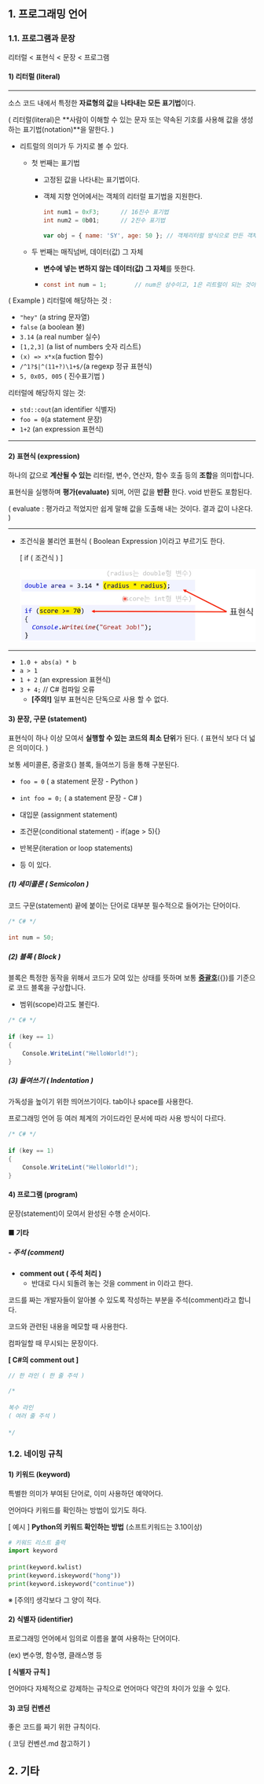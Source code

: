 ## **1. 프로그래밍 언어**

### **1.1. 프로그램과 문장**

리터럴 < 표현식 < 문장 < 프로그램





#### **1) 리터럴 (literal)**

---

소스 코드 내에서 특정한 **자료형의 값**을 **나타내는 모든 표기법**이다.

( 리터럴(literal)은 **사람이 이해할 수 있는 문자 또는 약속된 기호를 사용해 값을 생성하는 표기법(notation)**을 말한다. )

* 리트럴의 의미가 두 가지로 볼 수 있다.
  
  * 첫 번째는 표기법
  
    * 고정된 값을 나타내는 표기법이다. 
  
    * 객체 지향 언어에서는 객체의 리터럴 표기법을 지원한다.
  
      ```c#
      int num1 = 0xF3;		// 16진수 표기법
      int num2 = 0b01;		// 2진수 표기법
      ```
  
      ```javascript
      var obj = { name: 'SY', age: 50 }; // 객체리터럴 방식으로 만든 객체
      ```
  
  * 두 번째는 매직넘버, 데이터(값) 그 자체
  
    * **변수에 넣는 변하지 않는 데이터(값) 그 자체**를 뜻한다.
  
    * ```c#
      const int num = 1; 		// num은 상수이고, 1은 리트럴이 되는 것이다.
      ```
  

( Example )
리터럴에 해당하는 것 :

- `"hey"` (a string 문자열)
- `false` (a boolean 불)
- `3.14` (a real number 실수)
- `[1,2,3]` (a list of numbers 숫자 리스트)
- `(x) => x*x`(a fuction 함수)
- `/^1?$|^(11+?)\1+$/`(a regexp 정규 표현식)
- `5, 0x05, 005` ( 진수표기법 )

리터럴에 해당하지 않는 것:

- `std::cout`(an identifier 식별자)
- `foo = 0`(a statement 문장)
- `1+2` (an expression 표현식)

---











#### **2) 표현식 (expression)**

하나의 값으로 **계산될 수 있는** 리터럴, 변수, 연산자, 함수 호출 등의 **조합**을 의미합니다.  

표현식을 실행하며 **평가(evaluate)** 되며, 어떤 값을 **반환** 한다. void 반환도 포함된다.

( evaluate : 평가라고 적었지만 쉽게 말해 값을 도출해 내는 것이다. 결과 값이 나온다. )

---

* 조건식을 불리언 표현식 ( Boolean Expression )이라고 부르기도 한다.
  
  [   if  ( 조건식 )   ]
  
  ![image-20230622230710632](./assets/image-20230622230710632.png)

---

* `1.0 + abs(a) * b`  
* `a > 1`
* `1 + 2` (an expression 표현식)
* `3 + 4;`		// C# 컴파일 오류
  * **[주의!]** 일부 표현식은 단독으로 사용 할 수 없다. 










#### **3) 문장, 구문 (statement)**

표현식이 하나 이상 모여서 **실행할 수 있는 코드의 최소 단위**가 된다. ( 표현식 보다 더 넓은 의미이다. )

보통 세미콜론, 중괄호{} 블록, 들여쓰기 등을 통해 구분된다.

* `foo = 0` ( a statement 문장 - Python ) 
* `int foo = 0;` ( a statement 문장 - C# ) 

* 대입문 (assignment statement)
* 조건문(conditional statement) - if(age > 5){}
* 반복문(iteration or loop statements) 
* 등 이 있다.





##### (1) 세미콜론 ( Semicolon )

코드 구문(statement) 끝에 붙이는 단어로 대부분 필수적으로 들어가는 단어이다.

```c#
/* C# */

int num = 50;
```





##### (2) 블록 ( Block )

블록은 특정한 동작을 위해서 코드가 모여 있는 상태를 뜻하며 보통 **<u>중괄호</u>**({})를 기준으로 코드 블록을 구상합니다.

* 범위(scope)라고도 불린다.

```c#
/* C# */

if (key == 1)
{
	Console.WriteLint("HelloWorld!");
}
```





##### (3) 들여쓰기 ( Indentation )

가독성을 높이기 위한 띄어쓰기이다. tab이나 space를 사용한다.

프로그래밍 언어 등 여러 체계의 가이드라인 문서에 따라 사용 방식이 다르다.

```C#
/* C# */

if (key == 1)
{
	Console.WriteLint("HelloWorld!");
}
```







#### 4) **프로그램 (program)**

문장(statement)이 모여서 완성된 수행 순서이다.





#### ■ 기타

##### **- 주석 (comment)**

* **comment out ( 주석 처리 )** 
  * 반대로 다시 되돌려 놓는 것을 comment in 이라고 한다.


코드를 짜는 개발자들이 알아볼 수 있도록 작성하는 부분을 주석(comment)라고 합니다. 

코드와 관련된 내용을 메모할 때 사용한다.

컴파일할 때 무시되는 문장이다.



**[ C#의 comment out ]**

```c#
// 한 라인 ( 한 줄 주석 )
```

```C#
/*

복수 라인 
( 여러 줄 주석 )

*/
```









### 1.2.  네이밍 규칙

#### **1) 키워드 (keyword)**

특별한 의미가 부여된 단어로, 이미 사용하던 예약어다.

언어마다 키워드를 확인하는 방법이 있기도 하다.

[ 예시 ] **Python의 키워드 확인하는 방법** (소프트키워드는 3.10이상)

```python
# 키워드 리스트 출력
import keyword

print(keyword.kwlist)
print(keyword.iskeyword("hong"))
print(keyword.iskeyword("continue"))
```

※ [주의!] 생각보다 그 양이 적다. 







#### **2) 식별자 (identifier)**

프로그래밍 언어에서 임의로 이름을 붙여 사용하는 단어이다.

(ex) 변수명, 함수명, 클래스명 등



**[ 식별자 규칙 ]**

언어마다 자체적으로 강제하는 규칙으로 언어마다 약간의 차이가 있을 수 있다.







#### 3) 코딩 컨벤션

좋은 코드를 짜기 위한 규칙이다.

( 코딩 컨벤션.md 참고하기 )













## 2. 기타



